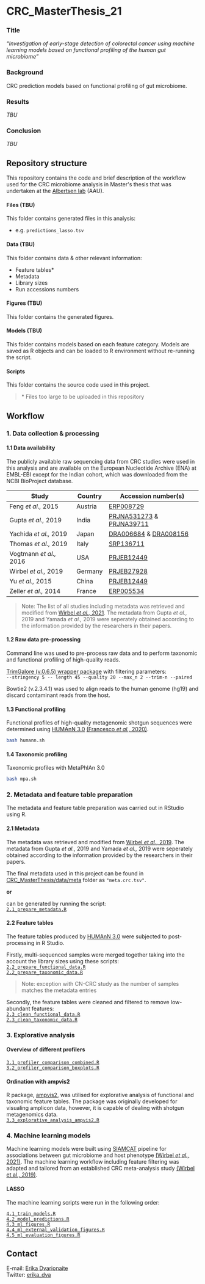 # CRC_MasterThesis_21

### Title

<i> “Investigation of early-stage detection of colorectal cancer using machine learning models based on functional profiling of the human gut microbiome” </i> 

### Background
CRC prediction models based on functional profiling of gut microbiome.

### Results

_TBU_

### Conclusion

_TBU_

## Repository structure

This repository contains the code and brief description of the workflow used for the CRC microbiome analysis in Master's thesis that was undertaken at the [Albertsen lab](https://albertsenlab.org/) (AAU).

#### Files (TBU)

This folder contains generated files in this analysis:
* e.g. `predictions_lasso.tsv`

#### Data (TBU)

This folder contains data & other relevant information:
* Feature tables*
* Metadata
* Library sizes
* Run accessions numbers

#### Figures (TBU)

This folder contains the generated figures.

#### Models (TBU)

This folder contains models based on each feature category. Models are saved as R objects and can be loaded to R environment without re-running the script.

#### Scripts

This folder contains the source code used in this project.

>\* Files too large to be uploaded in this repository

## Workflow

### 1. Data collection & processing

#### 1.1 Data availability

The publicly available raw sequencing data from CRC studies were used in this analysis and are available on the European Nucleotide Archive (ENA) at EMBL-EBI except for the Indian cohort, which was downloaded from the NCBI BioProject database.

| Study | Country | Accession number(s) |
| --- | --- | --- |
| Feng _et al.,_ 2015 | Austria | [ERP008729](https://www.ebi.ac.uk/ena/browser/view/ERP008729) |
| Gupta _et al.,_ 2019 | India | [PRJNA531273](https://www.ncbi.nlm.nih.gov/bioproject/?term=PRJNA531273) & [PRJNA39711](https://www.ncbi.nlm.nih.gov/bioproject/?term=PRJNA397112) |
| Yachida _et al.,_ 2019 | Japan | [DRA006684](https://www.ebi.ac.uk/ena/browser/view/DRA006684) & [DRA008156](https://www.ebi.ac.uk/ena/browser/view/DRA008156) |
| Thomas _et al.,_ 2019 | Italy | [SRP136711](https://www.ebi.ac.uk/ena/browser/view/SRP136711) |
| Vogtmann _et al.,_ 2016 | USA | [PRJEB12449](https://www.ebi.ac.uk/ena/browser/view/PRJEB12449) |
| Wirbel _et al.,_ 2019 | Germany | [PRJEB27928](https://www.ebi.ac.uk/ena/browser/view/PRJEB27928) |
| Yu _et al.,_ 2015 | China | [PRJEB12449](https://www.ebi.ac.uk/ena/browser/view/PRJEB12449) |
| Zeller _et al.,_ 2014 | France | [ERP005534](https://www.ebi.ac.uk/ena/browser/view/ERP005534) |

>Note: The list of all studies including metadata was retrieved and modified from [Wirbel _et al.,_ 2021](https://doi.org/10.1186/s13059-021-02306-1). The metadata from Gupta _et al.,_ 2019 and Yamada _et al.,_ 2019 were seperately obtained according to the information provided by the researchers in their papers.

#### 1.2 Raw data pre-processing

Command line was used to pre-process raw data and to perform taxonomic and functional profiling of high-quality reads.

[TrimGalore (v.0.6.5) wrapper package](https://github.com/FelixKrueger/TrimGalore) with filtering parameters:\
`--stringency 5 -- length 45 --quality 20 --max_n 2 --trim-n --paired`  

Bowtie2 (v.2.3.4.1) was used to align reads to the human genome (hg19) and discard contaminant reads from the host.

#### 1.3 Functional profiling
Functional profiles of high-quality metagenomic shotgun sequences were determined using [HUMAnN 3.0](https://github.com/biobakery/humann) [(Francesco _et al.,_ 2020)](https://elifesciences.org/articles/65088).

```bash
bash humann.sh
```

#### 1.4 Taxonomic profiling

Taxonomic profiles with MetaPhlAn 3.0

```bash
bash mpa.sh
```

### 2. Metadata and feature table preparation

The metadata and feature table preparation was carried out in RStudio using R.

#### 2.1 Metadata

The metadata was retrieved and modified from [Wirbel _et al.,_ 2019](https://doi.org/10.1038/s41591-019-0406-6). The metadata from Gupta _et al.,_ 2019 and Yamada _et al.,_ 2019 were seperately obtained according to the information provided by the researchers in their papers.

The final metadata used in this project can be found in [CRC_MasterThesis/data/meta](https://github.com/ErikaDva/CRC_MasterThesis/blob/main/scripts/test) folder as `"meta.crc.tsv"`.

**or**  

can be generated by running the script:  
[`2.1_prepare_metadata.R`](https://github.com/ErikaDva/CRC_MasterThesis/blob/main/scripts/2.1_prepare_metadata.R)

#### 2.2 Feature tables

The feature tables produced by [HUMAnN 3.0](https://github.com/biobakery/humann) were subjected to post-processing in R Studio.

Firstly, multi-sequenced samples were merged together taking into the account the library sizes using these scripts:  
[`2.2_prepare_functional_data.R`](https://github.com/ErikaDva/CRC_MasterThesis/blob/main/scripts/2.2_prepare_functional_data.R)\
[`2.2_prepare_taxonomic_data.R`](https://github.com/ErikaDva/CRC_MasterThesis/blob/main/scripts/2.2_prepare_taxonomic_data.R)

>Note: exception with CN-CRC study as the number of samples matches the metadata entries

Secondly, the feature tables were cleaned and filtered to remove low-abundant features:  
[`2.3_clean_functional_data.R`](https://github.com/ErikaDva/CRC_MasterThesis/blob/main/scripts/2.3_clean_functional_data.R)\
[`2.3_clean_taxonomic_data.R`](https://github.com/ErikaDva/CRC_MasterThesis/blob/main/scripts/2.3_clean_taxonomic_data.R)

### 3. Explorative analysis

#### Overview of different profilers

[`3.1_profiler_comparison_combined.R`](https://github.com/ErikaDva/CRC_MasterThesis/blob/main/scripts/3.1_profiler_comparison_combined.R)\
[`3.2_profiler_comparison_boxplots.R`](https://github.com/ErikaDva/CRC_MasterThesis/blob/main/scripts/3.2_profiler_comparison_boxplots.R)

#### Ordination with ampvis2

R package, [ampvis2](https://madsalbertsen.github.io/ampvis2/index.html), was utilised for explorative analysis of functional and taxonomic feature tables. The package was originally developed for visualing amplicon data, however, it is capable of dealing with shotgun metagenomics data.\
[`3.3_explorative_analysis_ampvis2.R`](https://github.com/ErikaDva/CRC_MasterThesis/blob/main/scripts/3.3_explorative_analysis_ampvis2.R)

### 4. Machine learning models

Machine learning models were built using [SIAMCAT](https://siamcat.embl.de/) pipeline for associations between gut microbiome and host phenotype [(Wirbel _et al.,_ 2021)](https://doi.org/10.1186/s13059-021-02306-1). The machine learning workflow including feature filtering was adapted and tailored from an established CRC meta-analysis study [(Wirbel et al., 2019)](https://github.com/zellerlab/crc_meta).

#### LASSO

The machine learning scripts were run in the following order:

[`4.1_train_models.R`](https://github.com/ErikaDva/CRC_MasterThesis/blob/main/scripts/4.1_train_models.R)\
[`4.2_model_predictions.R`](https://github.com/ErikaDva/CRC_MasterThesis/blob/main/scripts/4.2_model_predictions.R)\
[`4.3_ml_figures.R`](https://github.com/ErikaDva/CRC_MasterThesis/blob/main/scripts/4.3_ml_figures.R)\
[`4.4_ml_external_validation_figures.R`](https://github.com/ErikaDva/CRC_MasterThesis/blob/main/scripts/4.4_ml_external_validation_figures.R)\
[`4.5_ml_evaluation_figures.R`](https://github.com/ErikaDva/CRC_MasterThesis/blob/main/scripts/4.5_ml_evaluation_figures.R)

## Contact
E-mail: [Erika Dvarionaite](mailto:erika.dvarionaite@outlook.com)  
Twitter: [erika_dva](https://twitter.com/erika_dva)
